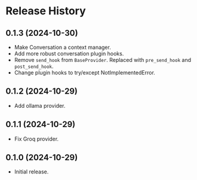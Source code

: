Release History
===============


## 0.1.3 (2024-10-30)

- Make Conversation a context manager.
- Add more robust conversation plugin hooks.
- Remove `send_hook` from `BaseProvider`. Replaced with `pre_send_hook` and `post_send_hook`.
- Change plugin hooks to try/except NotImplementedError.

## 0.1.2 (2024-10-29)

- Add ollama provider.

## 0.1.1 (2024-10-29)

- Fix Groq provider.

## 0.1.0 (2024-10-29)

- Initial release.
